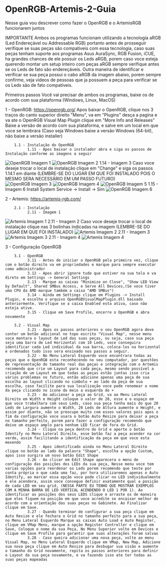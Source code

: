 # OpenRGB-Artemis-2-Guia
Nesse guia vou descrever como fazer o OpenRGB e o ArtemisRGB funcionarem juntos

IMPORTANTE
Ambos os programas funcionam utilizando a tecnologia aRGB (Led Endereçável ou Addressable RGB) portanto antes de prosseguir verifique se suas peças são compatíveis com essa tecnologia, caso suas peças tenham suporte aos programas Asus AuraSync, RGB Fusion, iCUE, ha grandes chances de ele possuir os Leds aRGB, porem caso voce esteja querendo montar um setup inteiro com peças aRGB sempre verifique antes se os Leds de fato são endereçáveis. Outra maneira de identificar e verificar se sua peça possui o cabo aRGB da imagem abaixo, porem sempre confirme, veja videos de pessoas que ja possuem a peça para verificar se os Leds são de fato compatíveis.

Primeiros passos
Você vai precisar de ambos os programas, baixe os de acordo com sua plataforma (Windows, Linux, MacOS)

1 - OpenRGB: https://openrgb.org/
Apos baixar o OpenRGB, clique nos 3 traços do canto superior direito "Menu", va em "Plugins" desça a pagina e va ate o OpenRGB Visual Map Plugin clique em "More Info and Releases"
Baixe a versão de acordo com sua plataforma, e salve em um local em que voce se lembrara (Caso seja Windows baixe a versão Windows (64-bit), não baixe a versão installer)

        1.1 - Instalação do OpenRGB
              1.11 - Apos baixar o instalador abra e siga os passos de Instalação conforme as imagens a seguir
![OpenRGB Imagem 1](https://github.com/ZaharDIO/OpenRGB-Artemis-2/blob/main/images/imagem1.png?raw=true)
![OpenRGB Imagem 2](https://github.com/ZaharDIO/OpenRGB-Artemis-2/blob/main/images/imagem2.png?raw=true)
              1.14 - Imagem 3 Caso voce deseje trocar o local de instalação clique em "Change" e siga os passos 1.14.1 em diante (LEMBRE-SE DO LUGAR EM QUE FOI INSTALADO POIS O MESMO SERA NECESSÁRIO EM UM PASSO FUTURO)
![OpenRGB Imagem 3](https://github.com/ZaharDIO/OpenRGB-Artemis-2/blob/main/images/imagem3.png?raw=true)
![OpenRGB Imagem 4](https://github.com/ZaharDIO/OpenRGB-Artemis-2/blob/main/images/imagem4.png?raw=true)
![OpenRGB Imagem 5](https://github.com/ZaharDIO/OpenRGB-Artemis-2/blob/main/images/imagem5.png?raw=true)
              1.15 - Imagem 6
              Install System Service -> Install -> Sim
![OpenRGB Imagem 6](https://github.com/ZaharDIO/OpenRGB-Artemis-2/blob/main/images/imagem6.png?raw=true)
      
2 - Artemis: https://artemis-rgb.com/

        2.1 - Instalação
              2.11 - Imagem 1
![Artemis Imagem 1](https://github.com/ZaharDIO/OpenRGB-Artemis-2/blob/main/images/Artemisimage1.png?raw=true)
              2.11 - Imagem 2 Caso voce deseje trocar o local de instalação clique nas 3 bolinhas indicadas na imagem (LEMBRE-SE DO LUGAR EM QUE FOI INSTALADO)
![Artemis Imagem 2](https://github.com/ZaharDIO/OpenRGB-Artemis-2/blob/main/images/Artemisimage2.png?raw=true)
              2.11 - Imagem 3
![Artemis Imagem 3](https://github.com/ZaharDIO/OpenRGB-Artemis-2/blob/main/images/Artemisimage3.png?raw=true)
              2.11 - Imagem 4
![Artemis Imagem 4](https://github.com/ZaharDIO/OpenRGB-Artemis-2/blob/main/images/Artemisimage4.png?raw=true)

3 - Configuração OpenRGB

        3.1 - OpenRGB
              3.11 - Antes de iniciar o OpenRGB pela primeira vez, clique com o botão direito va em propriedades e marque para sempre executar como administrador
              3.12 - Apos abrir ignore tudo que estiver na sua tela e va direto em Settings -> General Settings
              3.13 - Marque as caixas "Minimize on Close", "Show LED View by Default", Shared SMBus Access, e Serve All Devices,(Se voce tiver uma CPU da AMD marque também a caixa "AMD SMBus")
              3.14 - Ainda em Settings clique em Plugins -> Install Plugin, e escolha o arquivo OpenRGBVisualMapPlugin.dll baixado anteriormente. Verifique se a caixa Enabled esta ativa, caso não esteja ative.
              3.15 - Clique em Save Profile, encerre o OpenRGB e abra novamente
              
        3.2 - Visual Map 
              3.21 - Apos os passos anteriores o seu OpenRGB agora deve conter um botão adicional no topo escrito "Visual Map", nesse menu voce montara o layout de Led das suas peças, ou seja, caso sua peça seja uma barra de Led Horizontal com 10 Leds, voce conseguira identificar cada Led individual da sua barra, coloca-los na horizontal e ordenados tudo isso sera ensinado nos passos a seguir.
              3.22 - No Menu Lateral Esquerdo voce encontrara todas as peças que o OpenRGB esta reconhecendo no seu computador, por questões de representação do tamanho real das peças e integração com o Artemis recomendo que crie um Layout para cada peça, mesmo sendo possível a criação de um Layout em que todas as peças estão juntas isso cria vários problemas no futuro, então adicione apenas uma peça de sua escolha ao layout clicando no simbolo + ao lado da peça de sua escolha, caso facilite para sua localização voce pode renomear o nome da peça clicando no ícone do meio a esquerda do +
              3.23 - Ao adicionar a peça ao Grid, va ao Menu Lateral Direito em Width e Height coloque o valor de 20, esse e o espaço em que voce trabalhara com seus Leds, caso sua peça tenha mais do que 20 Leds de Largura aumente o Width, 20 Leds de Altura aumente o Height, e assim por diante, não se preocupe muito com esses valores pois apos o fim da configuração voce usara o botão Auto Resize para deixar a peça no tamanho perfeito, porem para fazer a configuração recomendo que deixe um espaço amplo para nenhum LED ficar de fora do Grid.
              3.24 - Clique na peça dentro do Grid e aperte o botão Identify no Menu Lateral Direito, esse botão faz a peça acender na cor verde, assim facilitando a identificação da peça em que voce esta mexendo
              3.25 - Apos identificado ainda no Menu Lateral Direito clique no botão ao lado da palavra "Shape", escolha a opção Custom, apos isso surgira um novo botão Edit Shape
              3.26 - Ao clicar em Edit Shape aparecera o menu de configuração das posições dos LEDs da sua peça, Nesse menu voce tem varias opções para reordenar os Leds porem recomendo que teste por conta própria o que cada uma faz, por hora utilizaremos apenas o Auto Identify, ao marcar essa opção voce pode clicar no LED individualmente e ele acendera, assim voce consegue definir exatamente qual a posição de cada LED em seu grid, (NESSA PARTE EU TENHO QUE MOSTRAR EXEMPLOS COM A MINHA BARRA DE LED VERTICAL ACENDENDO O LED 1 POR 1). Ao identificar as posições dos seus LEDS clique e arraste os de maneira que eles fiquem na posição em que voce acredite se encaixar melhor de acordo com a orientação das suas peças no Gabinete. Ao Finalizar clique em Save.
              3.27 - Quando terminar de configurar a sua peça clique em Auto Resize e ele fechara o Grid no tamanho perfeito para a sua peça, no Menu Lateral Esquerdo Marque as caixas Auto Load e Auto Register, clique em VMap Menu, marque a opção Register Controller e clique em Save, Coloque o nome da sua Peça, No Menu Superior volte em Devices e clique em Save Profile para garantir que suas alterações foram salvas
              3.28 - Caso queira adicionar uma nova peça, volte ao menu Visual Map, no Menu Lateral Esquerdo clique em VMap, New Map, Adicione sua nova peça clique em Auto Resize para desbugar sua visão e aumente o tamanho do Grid novamente, repita os passos anteriores para definir o Layout da sua peça novamente, e va fazendo isso ate ter todas as suas peças mapeadas
      
